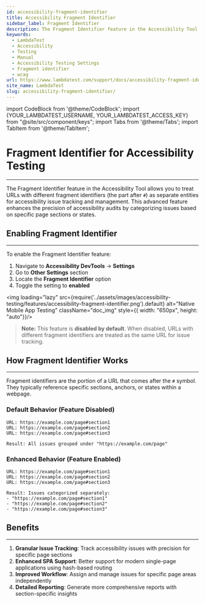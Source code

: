 ```yaml
---
id: accessibility-fragment-identifier
title: Accessibility Fragment Identifier
sidebar_label: Fragment Identifier
description: The Fragment Identifier feature in the Accessibility Tool allows you to treat URLs with different fragment identifiers.
keywords:
  - LambdaTest
  - Accessibility
  - Testing
  - Manual
  - Accessibility Testing Settings
  - Fragment identifier
  - wcag
url: https://www.lambdatest.com/support/docs/accessibility-fragment-identifier/
site_name: LambdaTest
slug: accessibility-fragment-identifier/
---
```


import CodeBlock from '@theme/CodeBlock';
import {YOUR_LAMBDATEST_USERNAME, YOUR_LAMBDATEST_ACCESS_KEY} from "@site/src/component/keys";
import Tabs from '@theme/Tabs';
import TabItem from '@theme/TabItem';

<script type="application/ld+json"
      dangerouslySetInnerHTML={{ __html: JSON.stringify({
       "@context": "https://schema.org",
        "@type": "BreadcrumbList",
        "itemListElement": [{
          "@type": "ListItem",
          "position": 1,
          "name": "Home",
          "item": "https://www.lambdatest.com"
        },{
          "@type": "ListItem",
          "position": 2,
          "name": "Support",
          "item": "https://www.lambdatest.com/support/docs/"
        },{
          "@type": "ListItem",
          "position": 3,
          "name": "Accessibility Android Test",
          "item": "https://www.lambdatest.com/support/docs/accessibility-android-test/"
        }]
      })
    }}
></script>

# Fragment Identifier for Accessibility Testing

---

The Fragment Identifier feature in the Accessibility Tool allows you to treat URLs with different fragment identifiers (the part after `#`) as separate entities for accessibility issue tracking and management. This advanced feature enhances the precision of accessibility audits by categorizing issues based on specific page sections or states.

## Enabling Fragment Identifier

---

To enable the Fragment Identifier feature:

1. Navigate to **Accessibility DevTools** → **Settings**
2. Go to **Other Settings** section
3. Locate the **Fragment Identifier** option
4. Toggle the setting to **enabled**

<img loading="lazy" src={require('../assets/images/accessibility-testing/features/accessibility-fragment-identifier.png').default} alt="Native Mobile App Testing" className="doc_img" style={{ width: "650px", height: "auto"}}/>

> **Note:** This feature is **disabled by default**. When disabled, URLs with different fragment identifiers are treated as the same URL for issue tracking.

## How Fragment Identifier Works

---

Fragment identifiers are the portion of a URL that comes after the `#` symbol. They typically reference specific sections, anchors, or states within a webpage.

### Default Behavior (Feature Disabled)

```
URL: https://example.com/page#section1
URL: https://example.com/page#section2
URL: https://example.com/page#section3

Result: All issues grouped under "https://example.com/page"
```

### Enhanced Behavior (Feature Enabled)

```
URL: https://example.com/page#section1
URL: https://example.com/page#section2
URL: https://example.com/page#section3

Result: Issues categorized separately:
- "https://example.com/page#section1"
- "https://example.com/page#section2"
- "https://example.com/page#section3"
```

## Benefits

---

1. **Granular Issue Tracking**: Track accessibility issues with precision for specific page sections
2. **Enhanced SPA Support**: Better support for modern single-page applications using hash-based routing
3. **Improved Workflow**: Assign and manage issues for specific page areas independently
4. **Detailed Reporting**: Generate more comprehensive reports with section-specific insights


